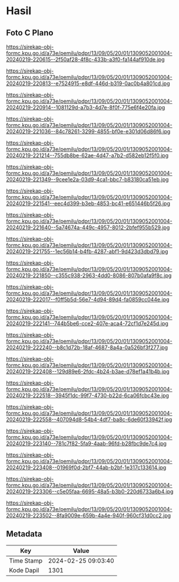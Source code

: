 # Hasil

## Foto C Plano

https://sirekap-obj-formc.kpu.go.id/a73e/pemilu/pdpr/13/09/05/20/01/1309052001004-20240219-220615--2f50af28-4f8c-433b-a3f0-fa144af910de.jpg

https://sirekap-obj-formc.kpu.go.id/a73e/pemilu/pdpr/13/09/05/20/01/1309052001004-20240219-220813--e7524915-e8df-446d-b319-0ac0b4a801cd.jpg

https://sirekap-obj-formc.kpu.go.id/a73e/pemilu/pdpr/13/09/05/20/01/1309052001004-20240219-220914--1081129d-a7b3-4d7e-8f0f-775e6f4e20fa.jpg

https://sirekap-obj-formc.kpu.go.id/a73e/pemilu/pdpr/13/09/05/20/01/1309052001004-20240219-221036--84c78261-3299-4855-bf0e-e301d06d86f6.jpg

https://sirekap-obj-formc.kpu.go.id/a73e/pemilu/pdpr/13/09/05/20/01/1309052001004-20240219-221214--755db8be-62ae-4d47-a7b2-d582eb12f5f0.jpg

https://sirekap-obj-formc.kpu.go.id/a73e/pemilu/pdpr/13/09/05/20/01/1309052001004-20240219-221349--9cee1e2a-03d9-4ca1-bbc7-b83180ca51eb.jpg

https://sirekap-obj-formc.kpu.go.id/a73e/pemilu/pdpr/13/09/05/20/01/1309052001004-20240219-221541--eec4d399-b3eb-4853-bc41-e651446b5f26.jpg

https://sirekap-obj-formc.kpu.go.id/a73e/pemilu/pdpr/13/09/05/20/01/1309052001004-20240219-221640--5a74674a-449c-4957-8012-2bfef955b529.jpg

https://sirekap-obj-formc.kpu.go.id/a73e/pemilu/pdpr/13/09/05/20/01/1309052001004-20240219-221755--1ec56b14-b4fb-4287-abf1-9d423d3dbd79.jpg

https://sirekap-obj-formc.kpu.go.id/a73e/pemilu/pdpr/13/09/05/20/01/1309052001004-20240219-221850--c355c938-2963-4dd0-8086-807b0afa9f8c.jpg

https://sirekap-obj-formc.kpu.go.id/a73e/pemilu/pdpr/13/09/05/20/01/1309052001004-20240219-222017--f0ff5b5d-56e7-4d94-89d4-fa0859cc044e.jpg

https://sirekap-obj-formc.kpu.go.id/a73e/pemilu/pdpr/13/09/05/20/01/1309052001004-20240219-222141--744b5be6-cce2-407e-aca4-72cf1d7e245d.jpg

https://sirekap-obj-formc.kpu.go.id/a73e/pemilu/pdpr/13/09/05/20/01/1309052001004-20240219-222240--b8c1d72b-18af-4687-8a4a-0a526bf3f277.jpg

https://sirekap-obj-formc.kpu.go.id/a73e/pemilu/pdpr/13/09/05/20/01/1309052001004-20240219-222408--129d89e6-2fdc-4b24-b3ae-d78ef1a41b4b.jpg

https://sirekap-obj-formc.kpu.go.id/a73e/pemilu/pdpr/13/09/05/20/01/1309052001004-20240219-222518--3945f1dc-99f7-4730-b22d-6ca06fcbc43e.jpg

https://sirekap-obj-formc.kpu.go.id/a73e/pemilu/pdpr/13/09/05/20/01/1309052001004-20240219-222558--407094d8-54b4-4df7-ba8c-6de60f33942f.jpg

https://sirekap-obj-formc.kpu.go.id/a73e/pemilu/pdpr/13/09/05/20/01/1309052001004-20240219-223140--781c7f82-5fa9-4aab-96fd-b28fbc9de7c4.jpg

https://sirekap-obj-formc.kpu.go.id/a73e/pemilu/pdpr/13/09/05/20/01/1309052001004-20240219-223408--01969f0d-2bf7-44ab-b2bf-1e317c133614.jpg

https://sirekap-obj-formc.kpu.go.id/a73e/pemilu/pdpr/13/09/05/20/01/1309052001004-20240219-223306--c5e05faa-6695-48a5-b3b0-220d6733a6b4.jpg

https://sirekap-obj-formc.kpu.go.id/a73e/pemilu/pdpr/13/09/05/20/01/1309052001004-20240219-223502--8fa9009e-659b-4a4e-940f-960cf31d0cc2.jpg


## Metadata

| Key        | Value               |
| ---------- | ------------------- |
| Time Stamp | 2024-02-25 09:03:40 |
| Kode Dapil | 1301                |



